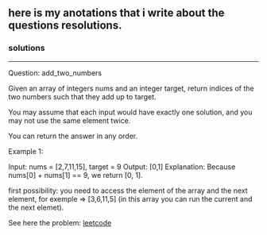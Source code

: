 ## here is my anotations that i write about the questions resolutions.

### solutions
-------------------------------------------------------------------------------------------------------------------------------------------------------------
Question: add_two_numbers

Given an array of integers nums and an integer target, return indices of the two numbers such that they add up to target.

You may assume that each input would have exactly one solution, and you may not use the same element twice.

You can return the answer in any order. 

Example 1:

Input: nums = [2,7,11,15], target = 9
Output: [0,1]
Explanation: Because nums[0] + nums[1] == 9, we return [0, 1].

first possibility:
you need to access the element of the array and the next element, for exemple => [3,6,11,5] (in this array you can run the current and the next elemet).

See here the  problem: [leetcode](https://leetcode.com/problems/two-sum)